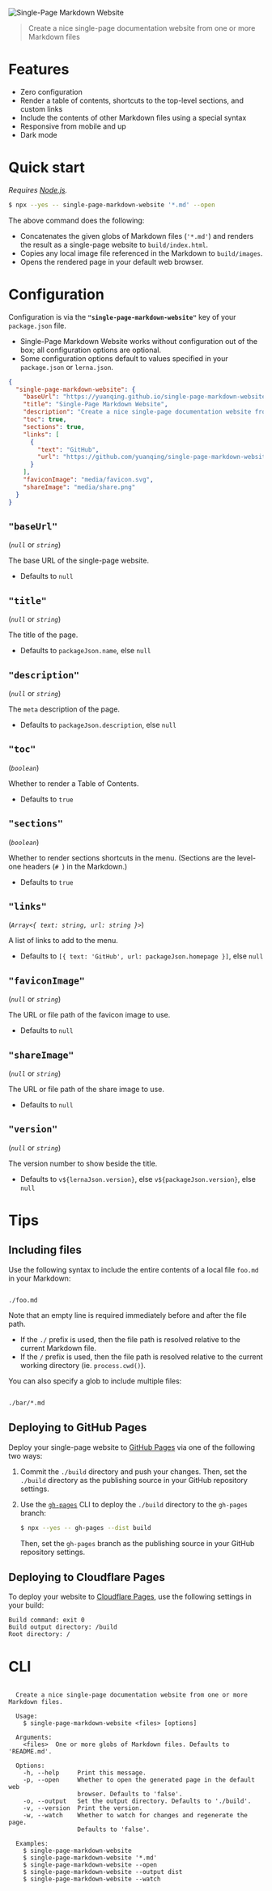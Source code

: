 ![Single-Page Markdown Website](media/single-page-markdown-website.svg)

> Create a nice single-page documentation website from one or more Markdown files

# Features

- Zero configuration
- Render a table of contents, shortcuts to the top-level sections, and custom links
- Include the contents of other Markdown files using a special syntax
- Responsive from mobile and up
- Dark mode

# Quick start

*Requires [Node.js](https://nodejs.org).*

```sh
$ npx --yes -- single-page-markdown-website '*.md' --open
```

The above command does the following:

- Concatenates the given globs of Markdown files (`'*.md'`) and renders the result as a single-page website to `build/index.html`.
- Copies any local image file referenced in the Markdown to `build/images`.
- Opens the rendered page in your default web browser.

# Configuration

Configuration is via the **`"single-page-markdown-website"`** key of your `package.json` file.

- Single-Page Markdown Website works without configuration out of the box; all configuration options are optional.
- Some configuration options default to values specified in your `package.json` or `lerna.json`.

```json
{
  "single-page-markdown-website": {
    "baseUrl": "https://yuanqing.github.io/single-page-markdown-website/",
    "title": "Single-Page Markdown Website",
    "description": "Create a nice single-page documentation website from one or more Markdown files",
    "toc": true,
    "sections": true,
    "links": [
      {
        "text": "GitHub",
        "url": "https://github.com/yuanqing/single-page-markdown-website"
      }
    ],
    "faviconImage": "media/favicon.svg",
    "shareImage": "media/share.png"
  }
}
```

## `"baseUrl"`

(*`null`* or *`string`*)

The base URL of the single-page website.

- Defaults to `null`

## `"title"`

(*`null`* or *`string`*)

The title of the page.

- Defaults to `packageJson.name`, else `null`

## `"description"`

(*`null`* or *`string`*)

The `meta` description of the page.

- Defaults to `packageJson.description`, else `null`

## `"toc"`

(*`boolean`*)

Whether to render a Table of Contents.

- Defaults to `true`

## `"sections"`

(*`boolean`*)

Whether to render sections shortcuts in the menu. (Sections are the level-one headers (`# `) in the Markdown.)

- Defaults to `true`

## `"links"`

(*`Array<{ text: string, url: string }>`*)

A list of links to add to the menu.

- Defaults to `[{ text: 'GitHub', url: packageJson.homepage }]`, else `null`

## `"faviconImage"`

(*`null`* or *`string`*)

The URL or file path of the favicon image to use.

- Defaults to `null`

## `"shareImage"`

(*`null`* or *`string`*)

The URL or file path of the share image to use.

- Defaults to `null`

## `"version"`

(*`null`* or *`string`*)

The version number to show beside the title.

- Defaults to `v${lernaJson.version}`, else `v${packageJson.version}`, else `null`

# Tips

## Including files

Use the following syntax to include the entire contents of a local file `foo.md` in your Markdown:

```

./foo.md

```

Note that an empty line is required immediately before and after the file path.

- If the `./` prefix is used, then the file path is resolved relative to the current Markdown file.
- If the `/` prefix is used, then the file path is resolved relative to the current working directory (ie. `process.cwd()`).

You can also specify a glob to include multiple files:

```

./bar/*.md

```

## Deploying to GitHub Pages

Deploy your single-page website to [GitHub Pages](https://docs.github.com/en/free-pro-team@latest/github/working-with-github-pages/configuring-a-publishing-source-for-your-github-pages-site) via one of the following two ways:

1. Commit the `./build` directory and push your changes. Then, set the `./build` directory as the publishing source in your GitHub repository settings.

2. Use the [`gh-pages`](https://github.com/tschaub/gh-pages) CLI to deploy the `./build` directory to the `gh-pages` branch:

    ```sh
    $ npx --yes -- gh-pages --dist build
    ```

    Then, set the `gh-pages` branch as the publishing source in your GitHub repository settings.

## Deploying to Cloudflare Pages

To deploy your website to [Cloudflare Pages](https://pages.cloudflare.com/), use the following settings in your build:
```
Build command: exit 0
Build output directory: /build
Root directory: /
```



# CLI

<!-- ``` markdown-interpolate: node packages/single-page-markdown-website/lib/cli.js --help -->
```

  Create a nice single-page documentation website from one or more Markdown files.

  Usage:
    $ single-page-markdown-website <files> [options]

  Arguments:
    <files>  One or more globs of Markdown files. Defaults to 'README.md'.

  Options:
    -h, --help     Print this message.
    -p, --open     Whether to open the generated page in the default web
                   browser. Defaults to 'false'.
    -o, --output   Set the output directory. Defaults to './build'.
    -v, --version  Print the version.
    -w, --watch    Whether to watch for changes and regenerate the page.
                   Defaults to 'false'.

  Examples:
    $ single-page-markdown-website
    $ single-page-markdown-website '*.md'
    $ single-page-markdown-website --open
    $ single-page-markdown-website --output dist
    $ single-page-markdown-website --watch

```
<!-- ``` end -->
